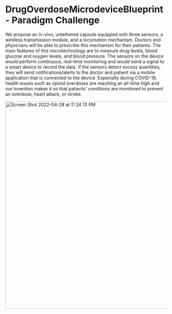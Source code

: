 # DrugOverdoseMicrodeviceBlueprint - Paradigm Challenge 

We propose an in-vivo, untethered capsule equipped with three sensors, a wireless transmission module, and a locomotion mechanism. Doctors and physicians will be able to prescribe this mechanism for their patients. The main features of this microtechnology are to measure drug levels, blood glucose and oxygen levels, and blood pressure. The sensors on the device would perform continuous, real-time monitoring and would send a signal to a smart device to record the data. If the sensors detect excess quantities, they will send notifications/alerts to the doctor and patient via a mobile application that is connected to the device. Especially during COVID-19, health issues such as opioid overdoses are reaching an all-time high and our invention makes it so that patients’ conditions are monitored to prevent an overdose, heart attack, or stroke.


<img width="650" alt="Screen Shot 2022-04-28 at 11 24 13 PM" src="https://user-images.githubusercontent.com/64938719/165894449-fd4aeabd-5e1e-4018-8fee-35868b7144d0.png">
